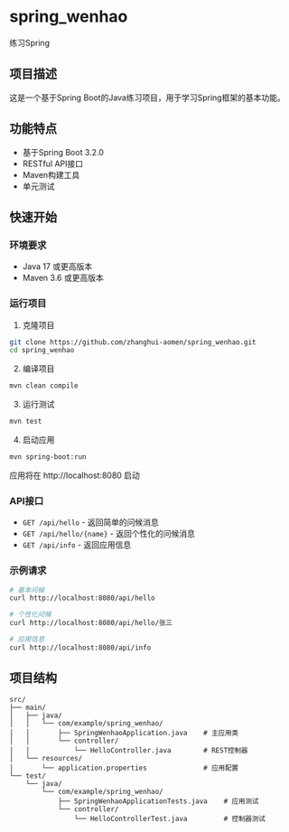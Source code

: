 # spring_wenhao
练习Spring

## 项目描述
这是一个基于Spring Boot的Java练习项目，用于学习Spring框架的基本功能。

## 功能特点
- 基于Spring Boot 3.2.0
- RESTful API接口
- Maven构建工具
- 单元测试

## 快速开始

### 环境要求
- Java 17 或更高版本
- Maven 3.6 或更高版本

### 运行项目

1. 克隆项目
```bash
git clone https://github.com/zhanghui-aomen/spring_wenhao.git
cd spring_wenhao
```

2. 编译项目
```bash
mvn clean compile
```

3. 运行测试
```bash
mvn test
```

4. 启动应用
```bash
mvn spring-boot:run
```

应用将在 http://localhost:8080 启动

### API接口

- `GET /api/hello` - 返回简单的问候消息
- `GET /api/hello/{name}` - 返回个性化的问候消息
- `GET /api/info` - 返回应用信息

### 示例请求

```bash
# 基本问候
curl http://localhost:8080/api/hello

# 个性化问候
curl http://localhost:8080/api/hello/张三

# 应用信息
curl http://localhost:8080/api/info
```

## 项目结构

```
src/
├── main/
│   ├── java/
│   │   └── com/example/spring_wenhao/
│   │       ├── SpringWenhaoApplication.java    # 主应用类
│   │       └── controller/
│   │           └── HelloController.java        # REST控制器
│   └── resources/
│       └── application.properties              # 应用配置
└── test/
    └── java/
        └── com/example/spring_wenhao/
            ├── SpringWenhaoApplicationTests.java    # 应用测试
            └── controller/
                └── HelloControllerTest.java         # 控制器测试
```
